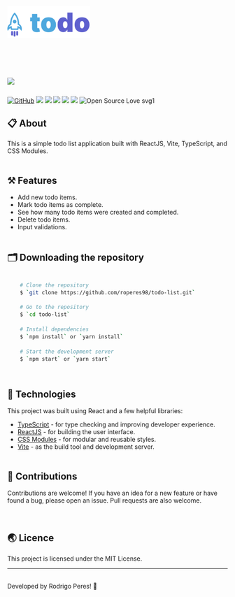 <h1>
    <img src="src/assets/Logo.svg" width="190px"/> <br>
    ⠀⠀⠀⠀⠀⠀⠀⠀
</h1>

<h1>
    <img src="public/main.png"/>
</h1>

[![GitHub](https://img.shields.io/github/license/mashape/apistatus.svg)](https://github.com/roperes98/todo-list/blob/master/LICENSE)
![](https://img.shields.io/github/package-json/v/roperes98/todo-list.svg)
![](https://img.shields.io/github/last-commit/roperes98/todo-list.svg?color=red)
![](https://img.shields.io/github/languages/count/roperes98/todo-list.svg?color=lightgrey)
![](https://img.shields.io/github/languages/top/roperes98/todo-list.svg?color=yellow)
![](https://img.shields.io/github/repo-size/roperes98/todo-list.svg)
![Open Source Love svg1](https://badges.frapsoft.com/os/v1/open-source.svg?v=103)⠀⠀⠀⠀
⠀⠀⠀⠀⠀⠀⠀⠀<br>
## 📋 About

This is a simple todo list application built with ReactJS, Vite, TypeScript, and CSS Modules.
⠀⠀⠀⠀⠀⠀⠀⠀<br><br>
## ⚒️ Features

- Add new todo items.
- Mark todo items as complete.
- See how many todo items were created and completed.
- Delete todo items.
- Input validations.
⠀⠀⠀⠀⠀⠀⠀⠀<br><br>
## 🗂️ Downloading the repository

```bash

    # Clone the repository
    $ `git clone https://github.com/roperes98/todo-list.git`

    # Go to the repository
    $ `cd todo-list`

    # Install dependencies
    $ `npm install` or `yarn install`

    # Start the development server
    $ `npm start` or `yarn start`

```
⠀⠀⠀⠀⠀⠀⠀⠀<br>
## 🚀 Technologies

This project was built using React and a few helpful libraries:

- [TypeScript](https://www.typescriptlang.org/) - for type checking and improving developer experience.
- [ReactJS](https://reactjs.org) - for building the user interface.
- [CSS Modules](https://github.com/css-modules/css-modules) - for modular and reusable styles.
- [Vite](https://vitejs.dev/) - as the build tool and development server.
⠀⠀⠀⠀⠀⠀<br><br>
## 🚀 Contributions

Contributions are welcome! If you have an idea for a new feature or have found a bug, please open an issue. Pull requests are also welcome.
⠀⠀⠀⠀⠀⠀<br><br>
## 🌏 Licence

This project is licensed under the MIT License.<br>

---
⠀⠀⠀⠀⠀⠀⠀⠀<br>
Developed by Rodrigo Peres! 👾

